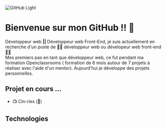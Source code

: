 
![GitHub Light](https://github.com/github-light.png#gh-dark-mode-only)

<h1> Bienvenue sur mon GitHub !! 🤝 </h1>


<p> Développeur web <strong>||</strong> Développeur web Front-End, je suis actuellement en recherche d'un poste de 🧑‍💻 développeur web ou dévelopeur web front-end 🧑‍💻 </br>
    Mes premiers pas en tant que développeur web, ce fut pendant ma formation Openclassrooms ( formation de 6 mois autour de 7 projets à réaliser avec l'aide d'un mentor). Aujourd'hui je développe des projets personnelles.
</p> 


<h2> Projet en cours ...</h2>

<ul>
  <li>📺 Cin-ries (📂)</li>
</ul>

<h2> Technologies </h2>

<p align="center">
 <img src=">
     
 </a>
</p>
 

